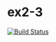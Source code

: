 # ex2-3

[![Build Status](https://travis-ci.com/YukiHime-TW/ex2-3.svg?branch=master)](https://travis-ci.com/YukiHime-TW/ex2-3)
